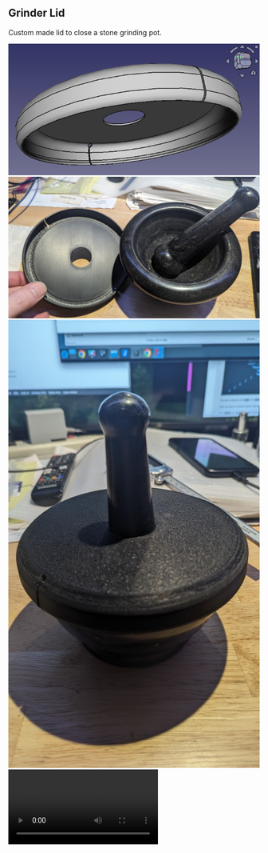 ## Grinder Lid

Custom made lid to close a stone grinding pot.  

![Solid model](./documentation/GrinderLid_solid.jpg) 
![Solid model](./documentation/GrinderLid_TestFit.jpg) 
![Solid model](./documentation/GrinderLid_Installed.jpg) 
![Solid model](./documentation/GrinderLid_TestFit.mp4) 

